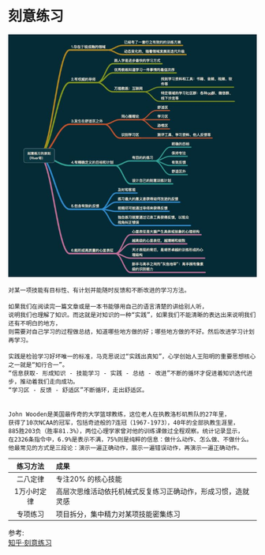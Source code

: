 # 刻意练习
![刻意练习](images/deliberate-practice-soul.jpg?raw=true)

```
对某一项技能有目标性、有计划并能随时反馈和不断改进的学习方法。

如果我们在阅读完一篇文章或是一本书能够用自己的语言清楚的讲给别人听，
说明我们也理解了知识。而这就是对知识的一种“实践”，如果我们不能清晰的表达出来说明我们还有不明白的地方，
则需要对自己学习的过程做总结，知道哪些地方做的好；哪些地方做的不好。然后改进学习计划再学习。

实践是检验学习好坏唯一的标准，马克思说过“实践出真知”，心学创始人王阳明的重要思想核心之一就是“知行合一”。
“信息获取- 形成知识 - 技能学习 - 实践 - 总结 - 改进”不断的循环才促进着知识迭代进步，推动着我们走向成功。
“学习区 - 反馈 - 舒适区”不断循环，走出舒适区。


John Wooden是美国最传奇的大学篮球教练，这位老人在执教洛杉矶熊队的27年里，
获得了10次NCAA的冠军，包括奇迹般的7连冠（1967-1973），40年的全部执教生涯里，
885胜203负（胜率81.3%），两位心理学家曾对他的训练课做过全程观察。统计记录显示，
在2326条指令中，6.9%是表示不满，75%则是纯粹的信息：做什么动作、怎么做、不做什么。
他最常见的方式是三段论：演示一遍正确动作，展示一遍错误动作，再演示一遍正确动作。
```

| 练习方法 | 成果 |
| :------: | :--- |
| 二八定律 | 专注20% 的核心技能 |
| 1万小时定律 | 高层次思维活动依托机械式反复练习正确动作，形成习惯，造就灵感 |
| 专项练习 | 项目拆分，集中精力对某项技能密集练习 |


参考:  
[知乎·刻意练习](https://zhuanlan.zhihu.com/p/24842860)
